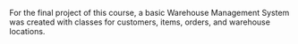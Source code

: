For the final project of this course, a basic Warehouse Management System was created with classes for customers, items, orders, and warehouse locations.
